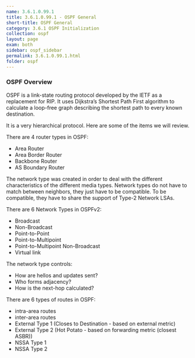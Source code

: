 ```yaml
---
name: 3.6.1.0.99.1
title: 3.6.1.0.99.1 - OSPF General
short-title: OSPF General
category: 3.6.1 OSPF Initialization
collection: ospf
layout: page
exam: both
sidebar: ospf_sidebar
permalink: 3.6.1.0.99.1.html
folder: ospf
---
```

### OSPF Overview

OSPF is a link-state routing protocol developed by the IETF as a replacement for RIP. It uses Dijkstra’s Shortest Path First algorithm to calculate a loop-free graph describing the shortest path to every known destination.

It is a very hierarchical protocol. Here are some of the items we will review.

There are 4 router types in OSPF:
- Area Router
- Area Border Router
- Backbone Router
- AS Boundary Router

The network type was created in order to deal with the different characteristics of the different media types. Network types do not have to match between neighbors, they just have to be compatible. To be compatible, they have to share the support of Type-2 Network LSAs.

There are 6 Network Types in OSPFv2:
- Broadcast
- Non-Broadcast
- Point-to-Point
- Point-to-Multipoint
- Point-to-Multipoint Non-Broadcast
- Virtual link

The network type controls:
- How are hellos and updates sent?
- Who forms adjacency?
- How is the next-hop calculated?

There are 6 types of routes in OSPF:
- intra-area routes
- inter-area routes
- External Type 1 (Closes to Destination - based on external metric)
- External Type 2 (Hot Potato - based on forwarding metric (closest ASBR))
- NSSA Type 1
- NSSA Type 2
